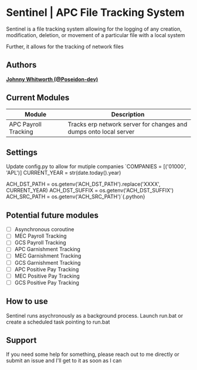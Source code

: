 # Sentinel | APC File Tracking System

Sentinel is a file tracking system allowing for the logging of any creation, modification, deletion, or movement of a particular file
with a local system 

Further, it allows for the tracking of network files

## Authors

**[Johnny Whitworth (@Poseidon-dev)](https://github.com/poseidon-dev)** 

## Current Modules
| Module <img width=170/>     | Description <img width=500/>                                                |
| ----------------------------| ----------------------------------------------------------------------------|
| APC Payroll Tracking        | Tracks erp network server for changes and dumps onto local server           |

## Settings
Update config.py to allow for mutiple companies
`COMPANIES = [('01000', 'APL')]
CURRENT_YEAR = str(date.today().year)

ACH_DST_PATH = os.getenv('ACH_DST_PATH').replace('XXXX', CURRENT_YEAR)
ACH_DST_SUFFIX = os.getenv('ACH_DST_SUFFIX')
ACH_SRC_PATH = os.getenv('ACH_SRC_PATH')`{.python}


## Potential future modules
- [ ] Asynchronous coroutine  
- [ ] MEC Payroll Tracking 
- [ ] GCS Payroll Tracking  
- [ ] APC Garnishment Tracking 
- [ ] MEC Garnishment Tracking 
- [ ] GCS Garnishment Tracking 
- [ ] APC Positive Pay Tracking 
- [ ] MEC Positive Pay Tracking 
- [ ] GCS Positive Pay Tracking 

## How to use
Sentinel runs asychronously as a background process. Launch run.bat or create a scheduled task pointing to run.bat

## Support
If you need some help for something, please reach out to me directly or submit an issue and I'll get to it as soon as I can

